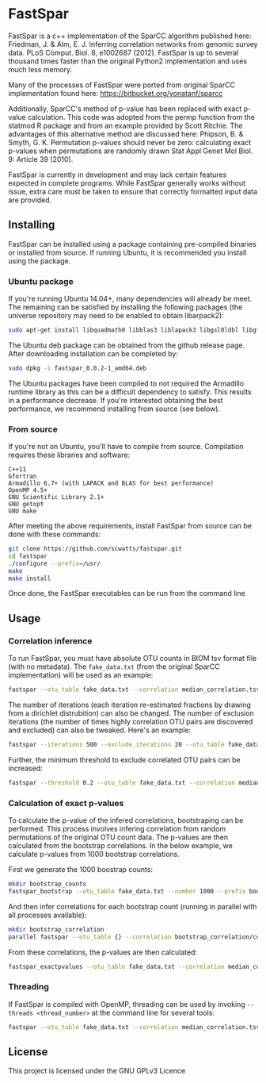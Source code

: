 # FastSpar
FastSpar is a c++ implementation of the SparCC algorithm published here: Friedman, J. & Alm, E. J. Inferring correlation networks from genomic survey data. PLoS Comput. Biol. 8, e1002687 (2012). FastSpar is up to several thousand times faster than the original Python2 implementation and uses much less memory.

Many of the processes of FastSpar were ported from original SparCC implementation found here: https://bitbucket.org/yonatanf/sparcc

Additionally, SparCC's method of p-value has been replaced with exact p-value calculation. This code was adopted from the permp function from the statmod R package and from an example provided by Scott Ritchie. The advantages of this alternative method are discussed here: Phipson, B. & Smyth, G. K. Permutation p-values should never be zero: calculating exact p-values when permutations are randomly drawn Stat Appl Genet Mol Biol. 9: Article 39 (2010).

FastSpar is currently in development and may lack certain features expected in complete programs. While FastSpar generally works without issue, extra care must be taken to ensure that correctly formatted input data are provided.


## Installing
FastSpar can be installed using a package containing pre-compiled binaries or installed from source. If running Ubuntu, it is recommended you install using the package.


### Ubuntu package
If you're running Ubuntu 14.04+, many dependencies will already be meet. The remaining can be satisfied by installing the following packages (the universe repository may need to be enabled to obtain libarpack2):
```bash
sudo apt-get install libquadmath0 libblas3 liblapack3 libgsl0ldbl libgfortran3 libarpack2 libgomp1 libarmadillo4
```

The Ubuntu deb package can be obtained from the github release page. After downloading installation can be completed by:
```bash
sudo dpkg -i fastspar_0.0.2-1_amd64.deb
```

The Ubuntu packages have been compiled to not required the Armadillo runtime library as this can be a difficult dependency to satisfy. This results in a performance decrease. If you're interested obtaining the best performance, we recommend installing from source (see below).


### From source
If you're not on Ubuntu, you'll have to compile from source. Compilation requires these libraries and software:
```
C++11
Gfortran
Armadillo 6.7+ (with LAPACK and BLAS for best performance)
OpenMP 4.5+
GNU Scientific Library 2.1+
GNU getopt
GNU make
```

After meeting the above requirements, install FastSpar from source can be done with these commands:
```bash
git clone https://github.com/scwatts/fastspar.git
cd fastspar
./configure --prefix=/usr/
make
make install
```
Once done, the FastSpar executables can be run from the command line


## Usage
### Correlation inference
To run FastSpar, you must have absolute OTU counts in BIOM tsv format file (with no metadata). The `fake_data.txt` (from the original SparCC implementation) will be used as an example:

```bash
fastspar --otu_table fake_data.txt --correlation median_correlation.tsv --covariance median_covariance.tsv
```

The number of iterations (each iteration re-estimated fractions by drawing from a dirichlet distrubition) can also be changed. The number of exclusion iterations (the number of times highly correlation OTU pairs are discovered and excluded) can also be tweaked. Here's an example:

```bash
fastspar --iterations 500 --exclude_iterations 20 --otu_table fake_data.txt --correlation median_correlation.tsv --covariance median_covariance.tsv
```

Further, the minimum threshold to exclude correlated OTU pairs can be increased:
```bash
fastspar --threshold 0.2 --otu_table fake_data.txt --correlation median_correlation.tsv --covariance median_covariance.tsv
```


### Calculation of exact p-values
To calculate the p-value of the infered correlations, bootstraping can be performed. This process involves infering correlation from random permutations of the original OTU count data. The p-values are then calculated from the bootstrap correlations. In the below example, we calculate p-values from 1000 bootstrap correlations.


First we generate the 1000 boostrap counts:

```bash
mkdir bootstrap_counts
fastspar_bootstrap --otu_table fake_data.txt --number 1000 --prefix bootstrap_counts/fake_data
```

And then infer correlations for each bootstrap count (running in parallel with all processes available):

```bash
mkdir bootstrap_correlation
parallel fastspar --otu_table {} --correlation bootstrap_correlation/cor_{/} --covariance bootstrap_correlation/cov_{/} -i 5 ::: bootstrap_counts/*
```

From these correlations, the p-values are then calculated:
```bash
fastspar_exactpvalues --otu_table fake_data.txt --correlation median_correlation.tsv --prefix bootstrap_correlation/cor_fake_data_ --permutations 1000 --outfile pvalues.tsv
```


### Threading
If FastSpar is compiled with OpenMP, threading can be used by invoking `--threads <thread_number>` at the command line for several tools:
```bash
fastspar --otu_table fake_data.txt --correlation median_correlation.tsv --covariance median_covariance.tsv --iterations 10000 --threads 32
```


## License
This project is licensed under the GNU GPLv3 Licence
